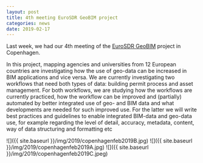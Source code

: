 ```yaml
---
layout: post
title: 4th meeting EuroSDR GeoBIM project
categories: news
date: 2019-02-17
---
```


Last week, we had our 4th meeting of the [EuroSDR GeoBIM](https://3d.bk.tudelft.nl/projects/eurosdr-geobim/) project in Copenhagen.

In this project, mapping agencies and universities from 12 European countries are investigating how the use of geo-data can be increased in BIM applications and vice versa.
We are currently investigating two workflows that need both types of data: building permit process and asset management.
For both workflows, we are studying how the workflows are currently practiced, how the workflow can be improved and (partially) automated by better integrated use of geo- and BIM data and what developments are needed for such improved use.
For the latter we will write best practices and guidelines to enable integrated BIM-data and geo-data use, for example regarding the level of detail, accuracy, metadata, content, way of data structuring and formatting etc

![]({{ site.baseurl }}/img/2019/copenhagenfeb2019B.jpg)
![]({{ site.baseurl }}/img/2019/copenhagenfeb2019A.jpg)
![]({{ site.baseurl }}/img/2019/copenhagenfeb2019C.jpeg)
